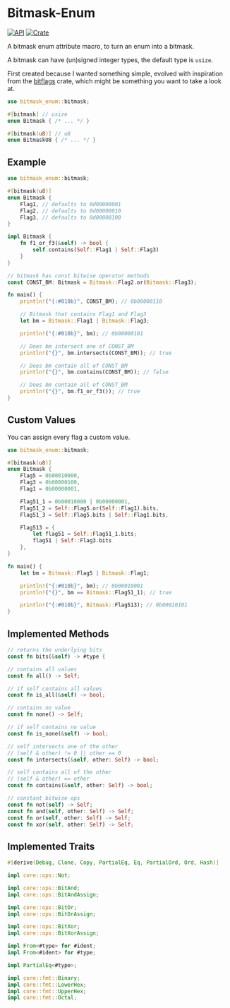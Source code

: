 # Bitmask-Enum

[![API](https://docs.rs/bitmask-enum/badge.svg)](https://docs.rs/bitmask-enum) [![Crate](https://img.shields.io/crates/v/bitmask-enum.svg)](https://crates.io/crates/bitmask-enum)

A bitmask enum attribute macro, to turn an enum into a bitmask.

A bitmask can have (un)signed integer types, the default type is `usize`.

First created because I wanted something simple, evolved with inspiration from
the [bitflags](https://crates.io/crates/bitflags) crate, which might be something
you want to take a look at.

```rust
use bitmask_enum::bitmask;

#[bitmask] // usize
enum Bitmask { /* ... */ }

#[bitmask(u8)] // u8
enum BitmaskU8 { /* ... */ }
```

## Example

```rust
use bitmask_enum::bitmask;

#[bitmask(u8)]
enum Bitmask {
    Flag1, // defaults to 0d00000001
    Flag2, // defaults to 0d00000010
    Flag3, // defaults to 0d00000100
}

impl Bitmask {
    fn f1_or_f3(&self) -> bool {
        self.contains(Self::Flag1 | Self::Flag3)
    }
}

// bitmask has const bitwise operator methods
const CONST_BM: Bitmask = Bitmask::Flag2.or(Bitmask::Flag3);

fn main() {
    println!("{:#010b}", CONST_BM); // 0b00000110

    // Bitmask that contains Flag1 and Flag3
    let bm = Bitmask::Flag1 | Bitmask::Flag3;

    println!("{:#010b}", bm); // 0b00000101

    // Does bm intersect one of CONST_BM
    println!("{}", bm.intersects(CONST_BM)); // true

    // Does bm contain all of CONST_BM
    println!("{}", bm.contains(CONST_BM)); // false

    // Does bm contain all of CONST_BM
    println!("{}", bm.f1_or_f3()); // true
}
```

## Custom Values

You can assign every flag a custom value.

```rust
use bitmask_enum::bitmask;

#[bitmask(u8)]
enum Bitmask {
    Flag5 = 0b00010000,
    Flag3 = 0b00000100,
    Flag1 = 0b00000001,

    Flag51_1 = 0b00010000 | 0b00000001,
    Flag51_2 = Self::Flag5.or(Self::Flag1).bits,
    Flag51_3 = Self::Flag5.bits | Self::Flag1.bits,

    Flag513 = {
        let flag51 = Self::Flag51_1.bits;
        flag51 | Self::Flag3.bits
    },
}

fn main() {
    let bm = Bitmask::Flag5 | Bitmask::Flag1;

    println!("{:#010b}", bm); // 0b00010001
    println!("{}", bm == Bitmask::Flag51_1); // true

    println!("{:#010b}", Bitmask::Flag513); // 0b00010101
}
```

## Implemented Methods
```rust
// returns the underlying bits
const fn bits(&self) -> #type {

// contains all values
const fn all() -> Self;

// if self contains all values
const fn is_all(&self) -> bool;

// contains no value
const fn none() -> Self;

// if self contains no value
const fn is_none(&self) -> bool;

// self intersects one of the other
// (self & other) != 0 || other == 0
const fn intersects(&self, other: Self) -> bool;

// self contains all of the other
// (self & other) == other
const fn contains(&self, other: Self) -> bool;

// constant bitwise ops
const fn not(self) -> Self;
const fn and(self, other: Self) -> Self;
const fn or(self, other: Self) -> Self;
const fn xor(self, other: Self) -> Self;
```

## Implemented Traits
```rust
#[derive(Debug, Clone, Copy, PartialEq, Eq, PartialOrd, Ord, Hash)]

impl core::ops::Not;

impl core::ops::BitAnd;
impl core::ops::BitAndAssign;

impl core::ops::BitOr;
impl core::ops::BitOrAssign;

impl core::ops::BitXor;
impl core::ops::BitXorAssign;

impl From<#type> for #ident;
impl From<#ident> for #type;

impl PartialEq<#type>;

impl core::fmt::Binary;
impl core::fmt::LowerHex;
impl core::fmt::UpperHex;
impl core::fmt::Octal;
```
